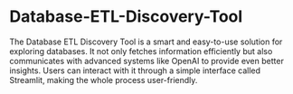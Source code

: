 # Database-ETL-Discovery-Tool
The Database ETL Discovery Tool is a smart and easy-to-use solution for exploring databases. It not only fetches information efficiently but also communicates with advanced systems like OpenAI to provide even better insights. Users can interact with it through a simple interface called Streamlit, making the whole process user-friendly.
